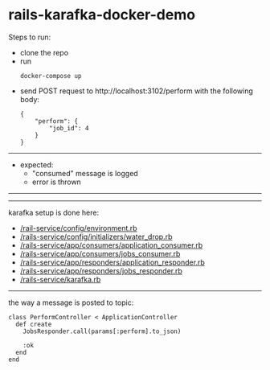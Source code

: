 # rails-karafka-docker-demo

Steps to run:
* clone the repo
* run 
  ```
  docker-compose up
  ```
* send POST request to http://localhost:3102/perform with the following body:
  ```
  {
	  "perform": {
		  "job_id": 4
	  }
  }
  ```
---

* expected:
   * "consumed" message is logged
   * error is thrown
------
------
karafka setup is done here:

* [/rail-service/config/environment.rb](rails-service/config/environment.rb)
* [/rails-service/config/initializers/water_drop.rb](/rails-service/config/initializers/water_drop.rb)
* [/rails-service/app/consumers/application_consumer.rb](/rails-service/app/consumers/application_consumer.rb)
* [/rails-service/app/consumers/jobs_consumer.rb](/rails-service/app/consumers/jobs_consumer.rb)
* [/rails-service/app/responders/application_responder.rb](/rails-service/app/responders/application_responder.rb) 
* [/rails-service/app/responders/jobs_responder.rb](/rails-service/app/responders/jobs_responder.rb)
* [/rails-service/karafka.rb](/rails-service/karafka.rb)

---
the way a message is posted to topic:
```
class PerformController < ApplicationController
  def create
    JobsResponder.call(params[:perform].to_json)

    :ok
  end
end
```
